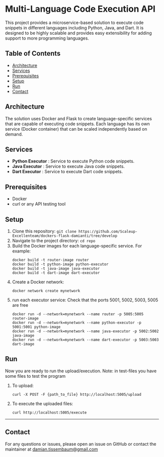 # Multi-Language Code Execution API

This project provides a microservice-based solution to execute code snippets in different languages including Python, Java, and Dart. It is designed to be highly scalable and provides easy extensibility for adding support to more programming languages.

## Table of Contents

- [Architecture](#architecture)
- [Services](#services)
- [Prerequisites](#prerequisites)
- [Setup](#setup)
- [Run](#run)
- [Contact](#contact)

## Architecture

The solution uses Docker and Flask to create language-specific services that are capable of executing code snippets. Each language has its own service (Docker container) that can be scaled independently based on demand.

## Services

- **Python Executor** : Service to execute Python code snippets.
- **Java Executor** : Service to execute Java code snippets.
- **Dart Executor** : Service to execute Dart code snippets.


## Prerequisites

- Docker
- curl or any API testing tool

## Setup

1. Clone this repository: `git clone https://github.com/Scaleup-Excellenteam/dockers-flask-damianti/tree/develop`
2. Navigate to the project directory: `cd repo`
3. Build the Docker images for each language-specific service. For example:
    ```
    docker build -t router-image router
    docker build -t python-image python-executor
    docker build -t java-image java-executor
    docker build -t dart-image dart-executor
    ```
4. Create a Docker network:
    ```
    docker network create mynetwork
    ```
5. run each executor service:
Check that the ports 5001, 5002, 5003, 5005 are free
    ```
    docker run -d --network=mynetwork --name router -p 5005:5005 router-image
    docker run -d --network=mynetwork --name python-executor -p 5001:5001 python-image
    docker run -d --network=mynetwork --name java-executor -p 5002:5002 java-image
    docker run -d --network=mynetwork --name dart-executor -p 5003:5003 dart-image
    ``` 
## Run
Now you are ready to run the  upload/execution. 
Note: in test-files you have some files to test the program

1. To upload:
    ```
   curl -X POST -F {path_to_file} http://localhost:5005/upload
   ```

2. To execute the uploaded files:
    ```
   curl http://localhost:5005/execute
   ```

---------------------
## Contact

For any questions or issues, please open an issue on GitHub or contact the maintainer at damian.tissembaum@gmail.com
